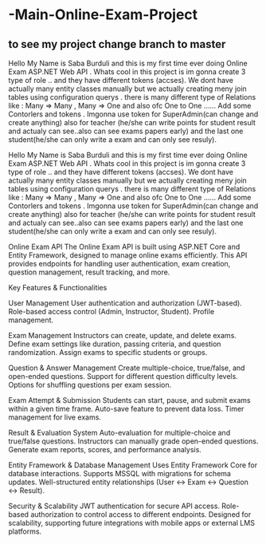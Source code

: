 # -Main-Online-Exam-Project
## to see my project change branch to master





Hello My Name is Saba Burduli and this is my first time ever doing Online Exam ASP.NET Web API . Whats cool in this project is im gonna create 3 type of role .. and they have different tokens (accses). We dont have actually many entity classes manually but we actually creating meny join tables using configuration querys . there is many different type of Relations like : Many => Many , Many => One and also ofc One to One ...... Add some Contorlers and tokens . Imgonna use token for SuperAdmin(can change and create anything) also for teacher (he/she can write points for student result and actualy can see..also can see exams papers early) and the last one student(he/she can only write a exam and can only see resuly).

Hello My Name is Saba Burduli and this is my first time ever doing Online Exam ASP.NET Web API . Whats cool in this project is im gonna create 3 type of role .. and they have different tokens (accses). We dont have actually many entity classes manually but we actually creating meny join tables using configuration querys . there is many different type of Relations like : Many => Many , Many => One and also ofc One to One ...... Add some Contorlers and tokens . Imgonna use token for SuperAdmin(can change and create anything) also for teacher (he/she can write points for student result and actualy can see..also can see exams papers early) and the last one student(he/she can only write a exam and can only see resuly).

Online Exam API The Online Exam API is built using ASP.NET Core and Entity Framework, designed to manage online exams efficiently. This API provides endpoints for handling user authentication, exam creation, question management, result tracking, and more.

Key Features & Functionalities

User Management User authentication and authorization (JWT-based). Role-based access control (Admin, Instructor, Student). Profile management.

Exam Management Instructors can create, update, and delete exams. Define exam settings like duration, passing criteria, and question randomization. Assign exams to specific students or groups.

Question & Answer Management Create multiple-choice, true/false, and open-ended questions. Support for different question difficulty levels. Options for shuffling questions per exam session.

Exam Attempt & Submission Students can start, pause, and submit exams within a given time frame. Auto-save feature to prevent data loss. Timer management for live exams.

Result & Evaluation System Auto-evaluation for multiple-choice and true/false questions. Instructors can manually grade open-ended questions. Generate exam reports, scores, and performance analysis.

Entity Framework & Database Management Uses Entity Framework Core for database interactions. Supports MSSQL with migrations for schema updates. Well-structured entity relationships (User ↔ Exam ↔ Question ↔ Result).

Security & Scalability JWT authentication for secure API access. Role-based authorization to control access to different endpoints. Designed for scalability, supporting future integrations with mobile apps or external LMS platforms.
